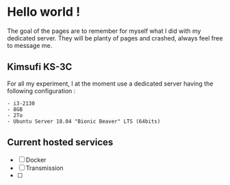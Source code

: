 # Hello world !

The goal of the pages are to remember for myself what I did with my dedicated server. They will be planty of pages and crashed, always feel free to message me.

## Kimsufi KS-3C

For all my experiment, I at the moment use a dedicated server having the following configuration :
```
- i3-2130
- 8GB
- 2To
- Ubuntu Server 18.04 "Bionic Beaver" LTS (64bits)
```

## Current hosted services
- [ ] Docker
- [ ] Transmission
- [ ] 
